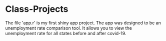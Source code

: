 # Class-Projects

The file 'app.r' is my first shiny app project. The app was designed to be an unemployment rate comparison tool. It allows you to view the unemployment rate for all states before and after covid-19.
